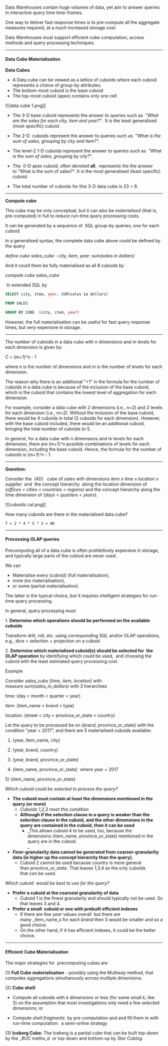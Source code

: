 
Data Warehouses contain huge volumes of data, yet aim to answer queries in interactive query time time-frames.

One way to deliver fast response times is to pre-compute all the aggregate measures required, at a much increased storage cost.

Data Warehouses must support efficient cube computation, access methods and query processing techniques.

---

#### Data Cube Materialisation

**Data Cubes**

-   A Data cube can be viewed as a lattice of cuboids where each cuboid represents a choice of group-by attributes.    
-   The bottom-most cuboid is the base cuboid
-   The top-most cuboid (apex) contains only one cell

![[data cube 1.png]]

-   The 3-D base cuboid represents the answer to queries such as  "_What  are the sales for each city, item and year?"._  It is the least generalised (most specific) cuboid.
-   The 2-D  cuboids represent the answer to queries such as  "_What is the sum of sales, grouping by city and item?"._
-   The level-2 1-D cuboids represent the answer to queries such as  _"_What is_ _the sum of sales, grouping by city?".__
-   The  0-D apex cuboid, often denoted **all**,  represents the the answer to "What is the sum of sales?". It is the most generalised (least specific) cuboid.

-   The total number of cuboids for this 3-D data cube is 23 = 8.

---

**Compute cube**

This cube may be only conceptual, but it can also be _materialised_ (that is, pre-computed) in full to reduce run-time query processing costs.

It can be generated by a sequence of  SQL group-by queries, one for each cuboid.

In a generalised syntax, the complete data cube above could be defined by the query

_define cube sales_cube - city, item, year: sum(sales in dollars)_

And it could them be fully materialised as all 8 cuboids by

_compute cube sales_cube_

 In extended SQL by

```sql
SELECT city, item, year, SUM(sales in dollars)

FROM SALES

GROUP BY CUBE  (city, item, year)
```

However, the full materialisation can be useful for fast query response times, but very expensive in storage.

---

The number of cuboids in a data cube with n dimensions and m levels for each dimension is given by:

C = (m+1)^n - 1

where n is the number of dimensions and m is the number of levels for each dimension.

The reason why there is an additional "+1" in the formula for the number of cuboids in a data cube is because of the inclusion of the base cuboid, which is the cuboid that contains the lowest level of aggregation for each dimension.

For example, consider a data cube with 2 dimensions (i.e., n=2) and 2 levels for each dimension (i.e., m=2). Without the inclusion of the base cuboid, there would be 4 cuboids in total (2 cuboids for each dimension). However, with the base cuboid included, there would be an additional cuboid, bringing the total number of cuboids to 5.

In general, for a data cube with n dimensions and m levels for each dimension, there are (m+1)^n possible combinations of levels for each dimension, including the base cuboid. Hence, the formula for the number of cuboids is (m+1)^n - 1.

---

**Question:**

Consider the  (4D)   cube of _sales_ with dimensions _item x time x location x supplier_  and  the concept hierarchy  along the location dimension of (_offices < cities < countries < regions)_ and the concept hierarchy along the time dimension of (_days < quarters < years_).

![[cuboids cal.png]]

How many cuboids are there in the materialised data cube?

```
T = 2 * 4 * 5 * 2 = 80
```


---

#### Processing OLAP queries

Precomputing all of a data cube is often prohibitively expensive in storage, and typically large parts of the cubiod are never used.

We can

-   Materialise every (cuboid) (full materialisation),
-   none (no materialisation),
-   or some (partial materialisation)

The latter is the typical choice, but it requires intelligent strategies for run-time query processing.

In general, query processing must

1. **Determine which operations should be performed on the available cuboids**

Transform drill, roll, etc. using corresponding SQL and/or OLAP operations, e.g., dice = selection + projection on a cuboid

2. **Determine which materialised cuboid(s) should be selected for  the OLAP operation** by identifying which _could_ be used,  and choosing the cuboid with the least estimated query processing cost.

Example

Consider _sales_cube [time, item, location]_ with measure _sum(sales_in_dollars)_ with 3 hierarchies

time: (day < month < quarter < year)

item: (item_name < brand < type)

location: (street < city < province_or_state < country)

  

Let the query to be processed be on {brand, province_or_state} with the condition “year = 2017”, and there are 5 materialised cuboids available:

1) {year, item_name, city} 

2) {year, brand, country}

3) {year, brand, province_or_state}

4) {item_name, province_or_state}  where year = 2017

5) {item_name, province_or_state}  

_Which cuboid could be selected to process the query?_

-   **The cuboid must contain at least the dimensions mentioned in the query (or more)**
    -   _Cuboids_ _1,2,3 meet this condition_
    -   **Although if the selection clause in a query is weaker than the selection clause in the cuboid, and the other dimensions in the query are contained in the cuboid, then it can be used**
        -   _This allows cuboid 4 to be used, too, because the dimensions {item_name, province_or_state} mentioned in the query are in the cuboid.  
            _
-   **Finer-granularity data cannot be generated from coarser-granularity data (ie higher up the concept hierarchy than the query).**
    -   Cuboid 2 cannot be used because _country_ is more general than _province_or_state_. That leaves 1,3,4 as the only cuboids that _can_ be used.

_Which cuboid  would be best to use for the query?_

-   **Prefer a cuboid at the coarsest granularity of data** 
    -   Cuboid 1 is the finest granularity and should typically not be used. So that leaves 3 and 4.
-   **Prefer a small  cuboid or one with prebuilt efficient indexes**
    -   If there are few _year_ values overall  but there are many _item_name_s for each _brand_ then 3 would be smaller and so a good choice.
    -   On the other hand, if 4 has efficient indexes, it could be the better choice.

---
#### Efficient Cube Materialisation

The major strategies for  precomputing cubes are

(1) **Full Cube materialisation** - possibly using the Multiway method, that computes aggregations simultanously across multiple dimensions.

(2) **Cube shell**:

-   Compute all cuboids with _k_ dimensions or less (for some small _k_, like 3) on the assumption that most investigations only need a few selected dimensions; or  
    
-   Compute _shell fragments_  by pre-computation and and fill them in with run-time computation:  a semi-online strategy

(3) **Iceberg Cube:** The Iceberg is a partial cube that can be built top-down by the _BUC metho_d  or top-down and bottom-up by _Star Cubing._


